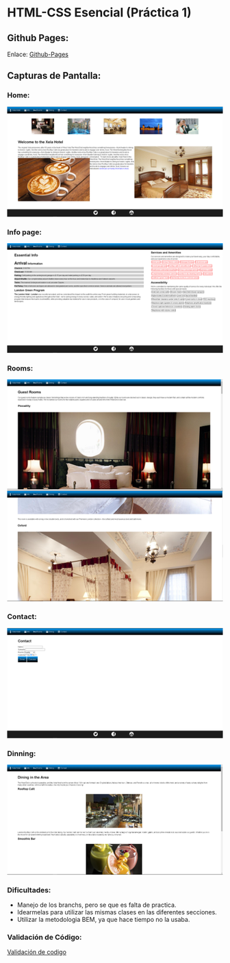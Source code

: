 # HTML-CSS Esencial (Práctica 1)

## Github Pages:

Enlace:
[Github-Pages ](https://mckimssongg.github.io/practica1/)

## Capturas de Pantalla:

### Home:
![Alt text](./assets/screenshost/home.png "home")

### Info page:
![Alt text](./assets/screenshost/info.png "info")

### Rooms: 
![Alt text](./assets/screenshost/rooms1.png "rooms")
![Alt text](./assets/screenshost/rooms2.png)

### Contact: 
![Alt text](./assets/screenshost/contact.png "contact")

### Dinning:
![Alt text](./assets/screenshost/dining.png "dinning")

### Dificultades:
- Manejo de los branchs, pero se que es falta de practica.
- Idearmelas para utilizar las mismas clases en las diferentes secciones.
- Utilizar la metodologia BEM, ya que hace tiempo no la usaba.
### Validación de Código:
[Validación de codigo](https://validator.w3.org/nu/?showsource=yes&showoutline=yes&showimagereport=yes&checkerrorpages=yes&useragent=Validator.nu%2FLV+http%3A%2F%2Fvalidator.w3.org%2Fservices&acceptlanguage=&doc=https%3A%2F%2Fmckimssongg.github.io%2Fpractica1%2F#l13c134"validation")